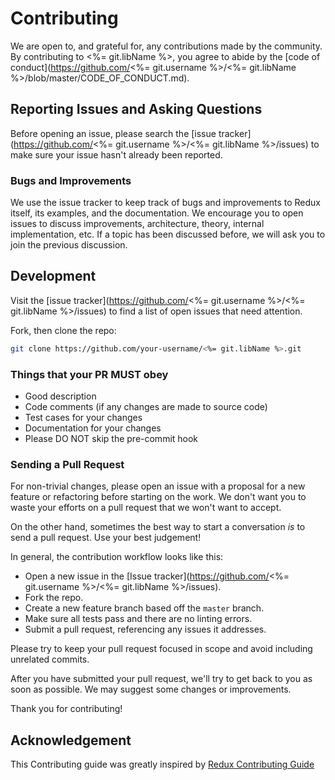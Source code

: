 # Contributing

We are open to, and grateful for, any contributions made by the community. By contributing to <%= git.libName %>, you agree to abide by the [code of conduct](https://github.com/<%= git.username %>/<%= git.libName %>/blob/master/CODE_OF_CONDUCT.md).

## Reporting Issues and Asking Questions

Before opening an issue, please search the [issue tracker](https://github.com/<%= git.username %>/<%= git.libName %>/issues) to make sure your issue hasn't already been reported.

### Bugs and Improvements

We use the issue tracker to keep track of bugs and improvements to Redux itself, its examples, and the documentation. We encourage you to open issues to discuss improvements, architecture, theory, internal implementation, etc. If a topic has been discussed before, we will ask you to join the previous discussion.

## Development

Visit the [issue tracker](https://github.com/<%= git.username %>/<%= git.libName %>/issues) to find a list of open issues that need attention.

Fork, then clone the repo:

```sh
git clone https://github.com/your-username/<%= git.libName %>.git
```

### Things that your PR MUST obey

- Good description
- Code comments (if any changes are made to source code)
- Test cases for your changes
- Documentation for your changes
- Please DO NOT skip the pre-commit hook

### Sending a Pull Request

For non-trivial changes, please open an issue with a proposal for a new feature or refactoring before starting on the work. We don't want you to waste your efforts on a pull request that we won't want to accept.

On the other hand, sometimes the best way to start a conversation _is_ to send a pull request. Use your best judgement!

In general, the contribution workflow looks like this:

- Open a new issue in the [Issue tracker](https://github.com/<%= git.username %>/<%= git.libName %>/issues).
- Fork the repo.
- Create a new feature branch based off the `master` branch.
- Make sure all tests pass and there are no linting errors.
- Submit a pull request, referencing any issues it addresses.

Please try to keep your pull request focused in scope and avoid including unrelated commits.

After you have submitted your pull request, we'll try to get back to you as soon as possible. We may suggest some changes or improvements.

Thank you for contributing!


## Acknowledgement

This Contributing guide was greatly inspired by [Redux Contributing Guide](https://github.com/reduxjs/redux/blob/master/CONTRIBUTING.md)